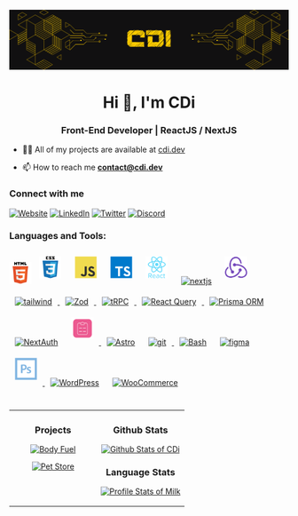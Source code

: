 [![Hi! I’m CDi!](https://github.com/DCi-dev/DCi-dev/blob/main/img/CDi-readme-1.png)](https://cdi.dev)

<h1 align="center">Hi 👋, I'm CDi</h1>
<h3 align="center">Front-End Developer | ReactJS / NextJS</h3>

- 👨‍💻 All of my projects are available at [cdi.dev](https://cdi.dev)

- 📫 How to reach me **contact@cdi.dev**

### Connect with me
 
[![Website](https://img.shields.io/badge/Website-%237289DA.svg?&style=for-the-badge&logoColor=white&color=141617)](https://cdi.dev) [![LinkedIn](https://img.shields.io/badge/LinkedIn-%231DA1F2.svg?logo=LinkedIn&style=for-the-badge&logoColor=white&color=141617)](https://www.linkedin.com/in/dan-cristian-ilie/) [![Twitter](https://img.shields.io/badge/Twitter-%231DA1F2.svg?logo=Twitter&style=for-the-badge&logoColor=white&color=141617)](https://twitter.com/CDi_dev) [![Discord](https://img.shields.io/badge/Discord-%237289DA.svg?logo=discord&style=for-the-badge&logoColor=white&color=141617)](https://discord.com/users/CDi#4953)

<h3 align="left">Languages and Tools:</h3>
<div align="left">
<a href="https://www.w3.org/html/" target="_blank" rel="noreferrer"> <img src="https://raw.githubusercontent.com/devicons/devicon/master/icons/html5/html5-original-wordmark.svg" alt="html5" width="40" height="40"/></a>
<a href="https://www.w3schools.com/css/" target="_blank" rel="noreferrer"> <img style="margin: 10px" src="https://raw.githubusercontent.com/devicons/devicon/master/icons/css3/css3-original-wordmark.svg" alt="css3" width="40" height="40"/></a>
<a href="https://developer.mozilla.org/en-US/docs/Web/JavaScript" target="_blank" rel="noreferrer"> <img style="margin: 10px" src="https://raw.githubusercontent.com/devicons/devicon/master/icons/javascript/javascript-original.svg" alt="javascript" width="40" height="40"/></a>
<a href="https://www.typescriptlang.org/" target="_blank" rel="noreferrer"> <img style="margin: 10px" src="https://raw.githubusercontent.com/devicons/devicon/master/icons/typescript/typescript-original.svg" alt="typescript" width="40" height="40"/></a> 
<a href="https://reactjs.org/" target="_blank" rel="noreferrer"> <img style="margin: 10px" src="https://raw.githubusercontent.com/devicons/devicon/master/icons/react/react-original-wordmark.svg" alt="react" width="40" height="40"/></a>
<a href="https://nextjs.org/" target="_blank" rel="noreferrer"> <img style="margin: 10px" src="https://d2nir1j4sou8ez.cloudfront.net/wp-content/uploads/2021/12/nextjs-boilerplate-logo.png" alt="nextjs" width="40" height="40"/></a>
<a href="https://redux.js.org" target="_blank" rel="noreferrer"> <img style="margin: 10px" src="https://raw.githubusercontent.com/devicons/devicon/master/icons/redux/redux-original.svg" alt="redux" width="40" height="40"/></a>
<a href="https://tailwindcss.com/" target="_blank" rel="noreferrer"> <img style="margin: 10px" src="https://www.vectorlogo.zone/logos/tailwindcss/tailwindcss-icon.svg" alt="tailwind" width="40" height="40"/> </a>
<a href="https://zod.dev/" target="_blank" rel="noreferrer"> <img style="margin: 10px" src="https://zod.dev/logo.svg" alt="Zod" width="40" height="40"/> </a>
<a href="https://trpc.io/" target="_blank" rel="noreferrer"> <img style="margin: 10px" src="https://trpc.io/img/logo.svg" alt="tRPC" width="40" height="40"/> </a>
<a href="https://react-query-v3.tanstack.com/" target="_blank" rel="noreferrer"> <img style="margin: 10px" src="https://seeklogo.com/images/R/react-query-logo-1340EA4CE9-seeklogo.com.png" alt="React Query" width="40" height="40"/> </a>
<a href="https://www.prisma.io/" target="_blank" rel="noreferrer"> <img style="margin: 10px" src="https://res.cloudinary.com/practicaldev/image/fetch/s--6LfYwHeK--/c_fill,f_auto,fl_progressive,h_320,q_auto,w_320/https://dev-to-uploads.s3.amazonaws.com/uploads/organization/profile_image/1608/0f93b179-76bf-4ee7-a838-e8222fbef062.png" alt="Prisma ORM" width="40" height="40"/> </a>
<a href="https://next-auth.js.org/" target="_blank" rel="noreferrer"> <img style="margin: 10px" src="https://next-auth.js.org/img/logo/logo-sm.png" alt="NextAuth" width="40" height="40"/></a>
<a href="https://react-hook-form.com/" target="_blank" rel="noreferrer"> <img style="margin: 10px" src="https://github.com/DCi-dev/DCi-dev/blob/main/img/react-form-hook.png" alt="React Hook Form" width="40" height="40"/> </a>
<a href="https://www.astro.build/" target="_blank"><img style="margin: 10px" src="https://profilinator.rishav.dev/skills-assets/astro.svg" alt="Astro" width="40" height="40" /></a>  
<a href="https://git-scm.com/" target="_blank" rel="noreferrer"> <img style="margin: 10px" src="https://www.vectorlogo.zone/logos/git-scm/git-scm-icon.svg" alt="git" width="40" height="40"/> </a>
<a href="https://www.gnu.org/software/bash/" target="_blank"><img style="margin: 10px" src="https://bashlogo.com/img/symbol/png/monochrome_light.png" alt="Bash" width="40" height="40" /></a> 
<a href="https://www.figma.com/" target="_blank" rel="noreferrer"> <img style="margin: 10px" src="https://www.vectorlogo.zone/logos/figma/figma-icon.svg" alt="figma" width="40" height="40"/> </a>
<a href="https://www.photoshop.com/en" target="_blank" rel="noreferrer"> <img style="margin: 10px" src="https://raw.githubusercontent.com/devicons/devicon/master/icons/photoshop/photoshop-line.svg" alt="photoshop" width="40" height="40"/> </a>
<a href="https://wordpress.com/" target="_blank"><img style="margin: 10px" src="https://profilinator.rishav.dev/skills-assets/wordpress.png" alt="WordPress" width="40" height="40" /></a>
<a href="https://woocommerce.com/" target="_blank"><img style="margin: 10px" src="https://profilinator.rishav.dev/skills-assets/woocommerce.png" alt="WooCommerce" height="50" /></a>  
</div>


<br/>  
<table width="960px">
<tr>
<td valign="top" align="center" width="50%">
  
### Projects

[![Body Fuel](https://github-readme-stats.vercel.app/api/pin/?username=DCi-dev&repo=body-fuel&title_color=fff&icon_color=f9f9f9&text_color=9f9f9f&bg_color=141617&hide_border=true)](https://github.com/DCi-dev/body-fuel)

[![Pet Store](https://github-readme-stats.vercel.app/api/pin/?username=DCi-dev&repo=t3-pet-store&title_color=fff&icon_color=f9f9f9&text_color=9f9f9f&bg_color=141617&hide_border=true)](https://github.com/DCi-dev/t3-pet-store)

</td>
<td valign="top" align="center" width="50%">

### Github Stats
  
[![Github Stats of CDi](https://github-readme-stats.vercel.app/api?username=DCi-dev&show_icons=true&title_color=fff&icon_color=f9f9f9&text_color=9f9f9f&bg_color=141617&count_private=true&include_all_commits=true&hide_border=true&hide_title=true)](https://github-readme-stats.vercel.app/api?username=DCi-dev&show_icons=true&title_color=fff&icon_color=f9f9f9&text_color=9f9f9f&bg_color=141617&count_private=true&include_all_commits=true&hide_border=true&hide_title=true)

 ### Language Stats

[![Profile Stats of Milk](https://github-readme-stats.vercel.app/api/top-langs/?username=DCi-dev&layout=compact&hide=html&show_icons=true&title_color=fff&icon_color=f9f9f9&text_color=9f9f9f&bg_color=141617&card_width=480&text_bold=true&langs_count=10&hide_border=true&hide_title=true)](https://github-readme-stats.vercel.app/api/top-langs/?username=milkshakegum&layout=compact&hide=html&show_icons=true&title_color=fff&icon_color=f9f9f9&text_color=9f9f9f&bg_color=141617&card_width=480&text_bold=true&langs_count=10&hide_border=true&hide_title=true)
 
  </td>
  </tr>
  </table>

